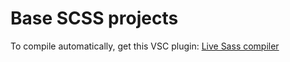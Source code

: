 # Base SCSS projects

To compile automatically, get this VSC plugin: [Live Sass compiler](https://marketplace.visualstudio.com/items?itemName=ritwickdey.live-sass)
